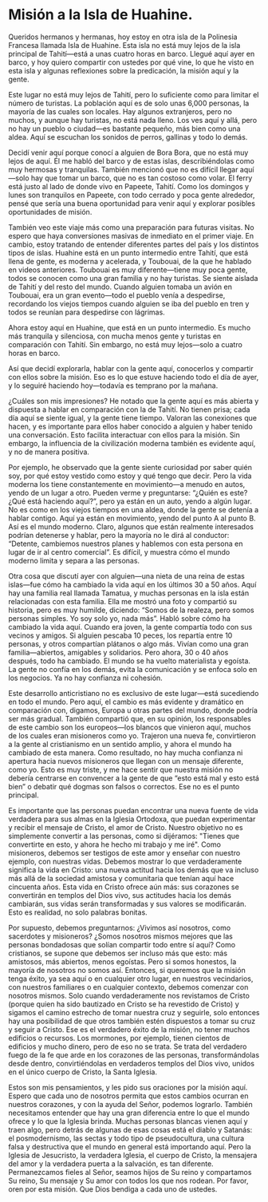 # Misión a la Isla de Huahine.  

Queridos hermanos y hermanas, hoy estoy en otra isla de la Polinesia Francesa llamada Isla de Huahine. Esta isla no está muy lejos de la isla principal de Tahití—está a unas cuatro horas en barco. Llegué aquí ayer en barco, y hoy quiero compartir con ustedes por qué vine, lo que he visto en esta isla y algunas reflexiones sobre la predicación, la misión aquí y la gente.  

Este lugar no está muy lejos de Tahití, pero lo suficiente como para limitar el número de turistas. La población aquí es de solo unas 6,000 personas, la mayoría de las cuales son locales. Hay algunos extranjeros, pero no muchos, y aunque hay turistas, no está nada lleno. Los ves aquí y allá, pero no hay un pueblo o ciudad—es bastante pequeño, más bien como una aldea. Aquí se escuchan los sonidos de perros, gallinas y todo lo demás.  

Decidí venir aquí porque conocí a alguien de Bora Bora, que no está muy lejos de aquí. Él me habló del barco y de estas islas, describiéndolas como muy hermosas y tranquilas. También mencionó que no es difícil llegar aquí—solo hay que tomar un barco, que no es tan costoso como volar. El ferry está justo al lado de donde vivo en Papeete, Tahití. Como los domingos y lunes son tranquilos en Papeete, con todo cerrado y poca gente alrededor, pensé que sería una buena oportunidad para venir aquí y explorar posibles oportunidades de misión.  

También veo este viaje más como una preparación para futuras visitas. No espero que haya conversiones masivas de inmediato en el primer viaje. En cambio, estoy tratando de entender diferentes partes del país y los distintos tipos de islas. Huahine está en un punto intermedio entre Tahití, que está llena de gente, es moderna y acelerada, y Toubouai, de la que he hablado en videos anteriores. Toubouai es muy diferente—tiene muy poca gente, todos se conocen como una gran familia y no hay turistas. Se siente aislada de Tahití y del resto del mundo. Cuando alguien tomaba un avión en Toubouai, era un gran evento—todo el pueblo venía a despedirse, recordando los viejos tiempos cuando alguien se iba del pueblo en tren y todos se reunían para despedirse con lágrimas.  

Ahora estoy aquí en Huahine, que está en un punto intermedio. Es mucho más tranquila y silenciosa, con mucha menos gente y turistas en comparación con Tahití. Sin embargo, no está muy lejos—solo a cuatro horas en barco.  

Así que decidí explorarla, hablar con la gente aquí, conocerlos y compartir con ellos sobre la misión. Eso es lo que estuve haciendo todo el día de ayer, y lo seguiré haciendo hoy—todavía es temprano por la mañana.  

¿Cuáles son mis impresiones? He notado que la gente aquí es más abierta y dispuesta a hablar en comparación con la de Tahití. No tienen prisa; cada día aquí se siente igual, y la gente tiene tiempo. Valoran las conexiones que hacen, y es importante para ellos haber conocido a alguien y haber tenido una conversación. Esto facilita interactuar con ellos para la misión. Sin embargo, la influencia de la civilización moderna también es evidente aquí, y no de manera positiva.  

Por ejemplo, he observado que la gente siente curiosidad por saber quién soy, por qué estoy vestido como estoy y qué tengo que decir. Pero la vida moderna los tiene constantemente en movimiento—a menudo en autos, yendo de un lugar a otro. Pueden verme y preguntarse: “¿Quién es este? ¿Qué está haciendo aquí?”, pero ya están en un auto, yendo a algún lugar. No es como en los viejos tiempos en una aldea, donde la gente se detenía a hablar contigo. Aquí ya están en movimiento, yendo del punto A al punto B. Así es el mundo moderno. Claro, algunos que están realmente interesados podrían detenerse y hablar, pero la mayoría no le dirá al conductor: “Detente, cambiemos nuestros planes y hablemos con esta persona en lugar de ir al centro comercial”. Es difícil, y muestra cómo el mundo moderno limita y separa a las personas.  

Otra cosa que discutí ayer con alguien—una nieta de una reina de estas islas—fue cómo ha cambiado la vida aquí en los últimos 30 a 50 años. Aquí hay una familia real llamada Tamatua, y muchas personas en la isla están relacionadas con esta familia. Ella me mostró una foto y compartió su historia, pero es muy humilde, diciendo: “Somos de la realeza, pero somos personas simples. Yo soy solo yo, nada más”. Habló sobre cómo ha cambiado la vida aquí. Cuando era joven, la gente compartía todo con sus vecinos y amigos. Si alguien pescaba 10 peces, los repartía entre 10 personas, y otros compartían plátanos o algo más. Vivían como una gran familia—abiertos, amigables y solidarios. Pero ahora, 30 o 40 años después, todo ha cambiado. El mundo se ha vuelto materialista y egoísta. La gente no confía en los demás, evita la comunicación y se enfoca solo en los negocios. Ya no hay confianza ni cohesión.  

Este desarrollo anticristiano no es exclusivo de este lugar—está sucediendo en todo el mundo. Pero aquí, el cambio es más evidente y dramático en comparación con, digamos, Europa u otras partes del mundo, donde podría ser más gradual. También compartió que, en su opinión, los responsables de este cambio son los europeos—los blancos que vinieron aquí, muchos de los cuales eran misioneros como yo. Trajeron una nueva fe, convirtieron a la gente al cristianismo en un sentido amplio, y ahora el mundo ha cambiado de esta manera. Como resultado, no hay mucha confianza ni apertura hacia nuevos misioneros que llegan con un mensaje diferente, como yo. Esto es muy triste, y me hace sentir que nuestra misión no debería centrarse en convencer a la gente de que “esto está mal y esto está bien” o debatir qué dogmas son falsos o correctos. Ese no es el punto principal.

Es importante que las personas puedan encontrar una nueva fuente de vida verdadera para sus almas en la Iglesia Ortodoxa, que puedan experimentar y recibir el mensaje de Cristo, el amor de Cristo. Nuestro objetivo no es simplemente convertir a las personas, como si dijéramos: "Tienes que convertirte en esto, y ahora he hecho mi trabajo y me iré". Como misioneros, debemos ser testigos de este amor y enseñar con nuestro ejemplo, con nuestras vidas. Debemos mostrar lo que verdaderamente significa la vida en Cristo: una nueva actitud hacia los demás que va incluso más allá de la sociedad amistosa y comunitaria que tenían aquí hace cincuenta años. Esta vida en Cristo ofrece aún más: sus corazones se convertirán en templos del Dios vivo, sus actitudes hacia los demás cambiarán, sus vidas serán transformadas y sus valores se modificarán. Esto es realidad, no solo palabras bonitas.

Por supuesto, debemos preguntarnos: ¿Vivimos así nosotros, como sacerdotes y misioneros? ¿Somos nosotros mismos mejores que las personas bondadosas que solían compartir todo entre sí aquí? Como cristianos, se supone que debemos ser incluso más que esto: más amistosos, más abiertos, menos egoístas. Pero si somos honestos, la mayoría de nosotros no somos así. Entonces, si queremos que la misión tenga éxito, ya sea aquí o en cualquier otro lugar, en nuestros vecindarios, con nuestros familiares o en cualquier contexto, debemos comenzar con nosotros mismos. Solo cuando verdaderamente nos revistamos de Cristo (porque quien ha sido bautizado en Cristo se ha revestido de Cristo) y sigamos el camino estrecho de tomar nuestra cruz y seguirle, solo entonces hay una posibilidad de que otros también estén dispuestos a tomar su cruz y seguir a Cristo. Ese es el verdadero éxito de la misión, no tener muchos edificios o recursos. Los mormones, por ejemplo, tienen cientos de edificios y mucho dinero, pero de eso no se trata. Se trata del verdadero fuego de la fe que arde en los corazones de las personas, transformándolas desde dentro, convirtiéndolas en verdaderos templos del Dios vivo, unidos en el único cuerpo de Cristo, la Santa Iglesia.

Estos son mis pensamientos, y les pido sus oraciones por la misión aquí. Espero que cada uno de nosotros permita que estos cambios ocurran en nuestros corazones, y con la ayuda del Señor, podemos lograrlo. También necesitamos entender que hay una gran diferencia entre lo que el mundo ofrece y lo que la Iglesia brinda. Muchas personas blancas vienen aquí y traen algo, pero detrás de algunas de esas cosas está el diablo y Satanás: el posmodernismo, las sectas y todo tipo de pseudocultura, una cultura falsa y destructiva que el mundo en general está importando aquí. Pero la Iglesia de Jesucristo, la verdadera Iglesia, el cuerpo de Cristo, la mensajera del amor y la verdadera puerta a la salvación, es tan diferente. Permanezcamos fieles al Señor, seamos hijos de Su reino y compartamos Su reino, Su mensaje y Su amor con todos los que nos rodean. Por favor, oren por esta misión. Que Dios bendiga a cada uno de ustedes.

